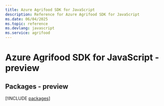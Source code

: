 ```yaml
---
title: Azure Agrifood SDK for JavaScript
description: Reference for Azure Agrifood SDK for JavaScript
ms.date: 06/04/2025
ms.topic: reference
ms.devlang: javascript
ms.service: agrifood
---
```

# Azure Agrifood SDK for JavaScript - preview
## Packages - preview
[!INCLUDE [packages](agrifood-index.md)]
